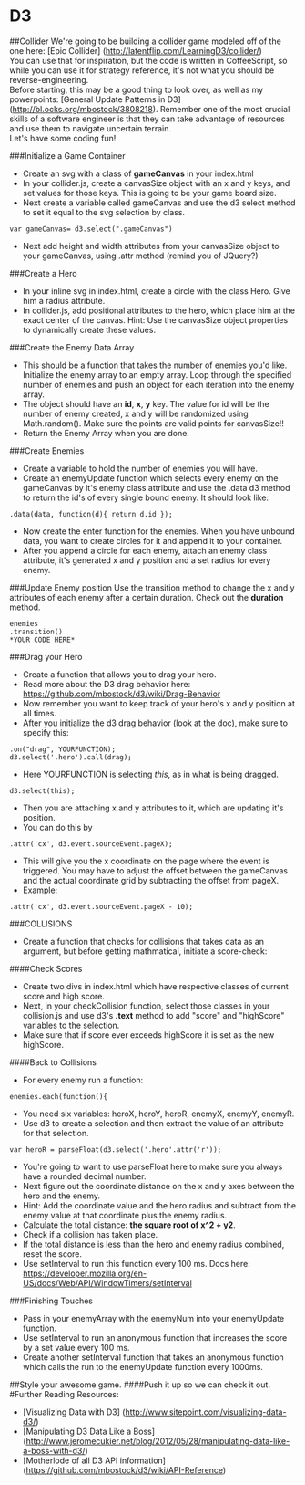 # D3

##Collider
We're going to be building a collider game modeled off of the one here: [Epic Collider] (http://latentflip.com/LearningD3/collider/) <br>
You can use that for inspiration, but the code is written in CoffeeScript, so while you can use it for strategy reference, it's not what you should be reverse-engineering. <br>
Before starting, this may be a good thing to look over, as well as my powerpoints:
[General Update Patterns in D3] (http://bl.ocks.org/mbostock/3808218).
Remember one of the most crucial skills of a software engineer is that they can take advantage of resources and use them to navigate uncertain terrain. <br>
Let's have some coding fun! <br>

###Initialize a Game Container
* Create an svg with a class of <b>gameCanvas</b> in your index.html
* In your collider.js, create a canvasSize object with an x and y keys, and set values for those keys. This is going to be your game board size.
* Next create a variable called gameCanvas and use the d3 select method to set it equal to the svg selection by class. <br>
```
var gameCanvas= d3.select(".gameCanvas")
```
* Next add height and width attributes from your canvasSize object to your gameCanvas, using .attr method (remind you of JQuery?)


###Create a Hero
* In your inline svg in index.html, create a circle with the class Hero. Give him a radius attribute. 
* In collider.js, add positional attributes to the hero, which place him at the exact center of the canvas. Hint: Use the canvasSize object properties to dynamically create these values.

###Create the Enemy Data Array
* This should be a function that takes the number of enemies you'd like. Initialize the enemy array to an empty array. Loop through the specified number of enemies and push an object for each iteration into the enemy array. 
* The object should have an <b>id</b>, <b>x</b>, <b>y</b> key. The value for id will be the number of enemy created, x and y will be randomized using Math.random(). Make sure the points are valid points for canvasSize!!
* Return the Enemy Array when you are done.

###Create Enemies
* Create a variable to hold the number of enemies you will have.
* Create an enemyUpdate function which selects every enemy on the gameCanvas by it's enemy class attribute and use the .data d3 method to return the id's of every single bound enemy. It should look like:
```
.data(data, function(d){ return d.id });
```

* Now create the enter function for the enemies. When you have unbound data, you want to create circles for it and append it to your container. 
* After you append a circle for each enemy, attach an enemy class attribute, it's generated x and y position and a set radius for every enemy.

###Update Enemy position
Use the transition method to change the x and y attributes of each enemy after a certain duration. Check out the <b>duration</b> method.
```
enemies
.transition()
*YOUR CODE HERE*
```
###Drag your Hero
* Create a function that allows you to drag your hero.
* Read more about the D3 drag behavior here: https://github.com/mbostock/d3/wiki/Drag-Behavior
* Now remember you want to keep track of your hero's x and y position at all times.
* After you initialize the d3 drag behavior (look at the doc), make sure to specify this:
```
.on("drag", YOURFUNCTION);
d3.select('.hero').call(drag);
```
* Here YOURFUNCTION is selecting *this*, as in what is being dragged.
```
d3.select(this);
```
* Then you are attaching x and y attributes to it, which are updating it's position.
* You can do this by 
```
.attr('cx', d3.event.sourceEvent.pageX);
```
* This will give you the x coordinate on the page where the event is triggered. You may have to adjust the offset between the gameCanvas and the actual coordinate grid by subtracting the offset from pageX.
* Example:
```
.attr('cx', d3.event.sourceEvent.pageX - 10);
```

###COLLISIONS
* Create a function that checks for collisions that takes data as an argument, but before getting mathmatical, initiate a score-check:

####Check Scores
* Create two divs in index.html which have respective classes of current score and high score.
* Next, in your checkCollision function, select those classes in your collision.js and use d3's <b>.text</b> method to add "score" and "highScore" variables to the selection.
* Make sure that if score ever exceeds highScore it is set as the new highScore.   

####Back to Collisions
* For every enemy run a function:
```
enemies.each(function(){
```
* You need six variables: heroX, heroY, heroR, enemyX, enemyY, enemyR.
* Use d3 to create a selection and then extract the value of an attribute for that selection.
```
var heroR = parseFloat(d3.select('.hero'.attr('r'));
```
* You're going to want to use parseFloat here to make sure you always have a rounded decimal number.
* Next figure out the coordinate distance on the x and y axes between the hero and the enemy.
* Hint: Add the coordinate value and the hero radius and subtract from the enemy value at that coordinate plus the enemy radius.
* Calculate the total distance: <b>the square root of x^2 + y2</b>.
* Check if a collision has taken place.
* If the total distance is less than the hero and enemy radius combined, reset the score. 
* Use setInterval to run this function every 100 ms. Docs here: https://developer.mozilla.org/en-US/docs/Web/API/WindowTimers/setInterval

###Finishing Touches
* Pass in your enemyArray with the enemyNum into your enemyUpdate function. 
* Use setInterval to run an anonymous function that increases the score by a set value every 100 ms.
* Create another setInterval function that takes an anonymous function which calls the run to the enemyUpdate function every 1000ms.


##Style your awesome game.
####Push it up so we can check it out.
#Further Reading Resources:
* [Visualizing Data with D3] (http://www.sitepoint.com/visualizing-data-d3/)
* [Manipulating D3 Data Like a Boss] (http://www.jeromecukier.net/blog/2012/05/28/manipulating-data-like-a-boss-with-d3/)
* [Motherlode of all D3 API information] (https://github.com/mbostock/d3/wiki/API-Reference)
